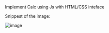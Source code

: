 Implement Calc using Js with HTML/CSS inteface


Snippest of the image:

![image](https://github.com/georgegeham/Calc/assets/67860987/26193a04-fe05-47b1-8439-3eb031db6c97)
